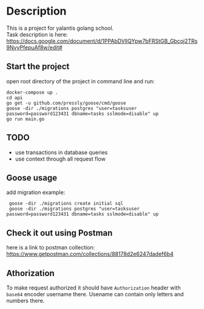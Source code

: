 # Description
This is a project for yalantis golang school.  
Task description is here: https://docs.google.com/document/d/1PPAbDVllQYpw7bFRStGB_Gbcoj2TRs9NvyPfepuAf8w/edit#

## Start the project
open root directory of the project in command line and run:
```
docker-compose up .
cd api
go get -u github.com/pressly/goose/cmd/goose
goose -dir ./migrations postgres "user=tasksuser password=password123431 dbname=tasks sslmode=disable" up
go run main.go
```

## TODO
 - use transactions in database queries
 - use context through all request flow


## Goose usage
add migration example:
```
 goose -dir ./migrations create initial sql
 goose -dir ./migrations postgres "user=tasksuser password=password123431 dbname=tasks sslmode=disable" up
```

## Check it out using Postman
here is a link to postman collection:
https://www.getpostman.com/collections/88178d2e6247dadef6b4


## Athorization
To make request authorized it should have `Authorization` header with `base64` encoder username there. Usename can contain only letters and numbers there.
